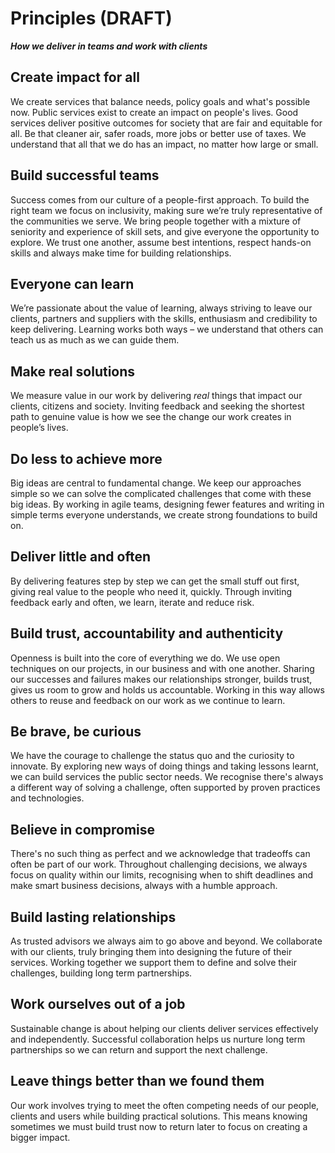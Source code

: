 # Principles (DRAFT)

**_How we deliver in teams and work with clients_**

## Create impact for all
We create services that balance needs, policy goals and what's possible now. Public services exist to create an impact on people's lives. Good services deliver positive outcomes for society that are fair and equitable for all. Be that cleaner air, safer roads, more jobs or better use of taxes. We understand that all that we do has an impact, no matter how large or small. 

## Build successful teams
Success comes from our culture of a people-first approach. To build the right team we focus on inclusivity, making sure we’re truly representative of the communities we serve. We bring people together with a mixture of seniority and experience of skill sets, and give everyone the opportunity to explore. We trust one another, assume best intentions, respect hands-on skills and always make time for building relationships.

## Everyone can learn
We’re passionate about the value of learning, always striving to leave our clients, partners and suppliers with the skills, enthusiasm and credibility to keep delivering. Learning works both ways – we understand that others can teach us as much as we can guide them. 

## Make real solutions
We measure value in our work by delivering _real_ things that impact our clients, citizens and society. Inviting feedback and seeking the shortest path to genuine value is how we see the change our work creates in people’s lives. 

## Do less to achieve more
Big ideas are central to fundamental change. We keep our approaches simple so we can solve the complicated challenges that come with these big ideas. By working in agile teams, designing fewer features and writing in simple terms everyone understands, we create strong foundations to build on.

## Deliver little and often
By delivering features step by step we can get the small stuff out first, giving real value to the people who need it, quickly. Through inviting feedback early and often, we learn, iterate and reduce risk.

## Build trust, accountability and authenticity
Openness is built into the core of everything we do. We use open techniques on our projects, in our business and with one another. Sharing our successes and failures makes our relationships stronger, builds trust, gives us room to grow and holds us accountable. Working in this way allows others to reuse and feedback on our work as we continue to learn. 

## Be brave, be curious
We have the courage to challenge the status quo and the curiosity to innovate. By exploring new ways of doing things and taking lessons learnt, we can build services the public sector needs. We recognise there's always a different way of solving a challenge, often supported by proven practices and technologies.

## Believe in compromise
There's no such thing as perfect and we acknowledge that tradeoffs can often be part of our work. Throughout challenging decisions, we always focus on quality within our limits, recognising when to shift deadlines and make smart business decisions, always with a humble approach.

## Build lasting relationships
As trusted advisors we always aim to go above and beyond. We collaborate with our clients, truly bringing them into designing the future of their services. Working together we support them to define and solve their challenges, building long term partnerships. 

## Work ourselves out of a job
Sustainable change is about helping our clients deliver services effectively and independently. Successful collaboration helps us nurture long term partnerships so we can return and support the next challenge. 

## Leave things better than we found them
Our work involves trying to meet the often competing needs of our people, clients and users while building practical solutions. This means knowing sometimes we must build trust now to return later to focus on creating a bigger impact. 

